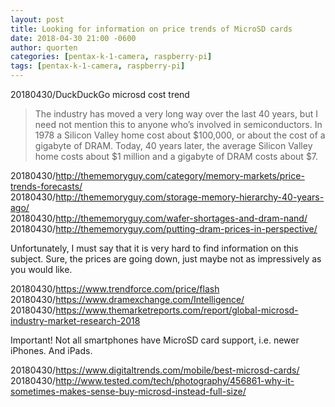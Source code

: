 ```yaml
---
layout: post
title: Looking for information on price trends of MicroSD cards
date: 2018-04-30 21:00 -0600
author: quorten
categories: [pentax-k-1-camera, raspberry-pi]
tags: [pentax-k-1-camera, raspberry-pi]
---
```


20180430/DuckDuckGo microsd cost trend

> The industry has moved a very long way over the last 40 years, but I
> need not mention this to anyone who’s involved in semiconductors.
> In 1978 a Silicon Valley home cost about $100,000, or about the cost
> of a gigabyte of DRAM.  Today, 40 years later, the average Silicon
> Valley home costs about $1 million and a gigabyte of DRAM costs
> about $7.

20180430/http://thememoryguy.com/category/memory-markets/price-trends-forecasts/  
20180430/http://thememoryguy.com/storage-memory-hierarchy-40-years-ago/  
20180430/http://thememoryguy.com/wafer-shortages-and-dram-nand/  
20180430/http://thememoryguy.com/putting-dram-prices-in-perspective/

Unfortunately, I must say that it is very hard to find information on
this subject.  Sure, the prices are going down, just maybe not as
impressively as you would like.

20180430/https://www.trendforce.com/price/flash  
20180430/https://www.dramexchange.com/Intelligence/  
20180430/https://www.themarketreports.com/report/global-microsd-industry-market-research-2018

Important!  Not all smartphones have MicroSD card support, i.e. newer
iPhones.  And iPads.

20180430/https://www.digitaltrends.com/mobile/best-microsd-cards/  
20180430/http://www.tested.com/tech/photography/456861-why-it-sometimes-makes-sense-buy-microsd-instead-full-size/
